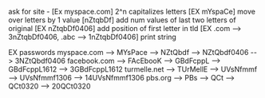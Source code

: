 ask for site - [Ex myspace.com] 
2^n capitalizes letters [EX mYspaCe] 
move over letters by 1 value [nZtqbDf] 
add num values of last two letters of original [EX nZtqbDf0406] 
add position of first letter in tld [EX .com --> 3nZtqbDf0406, .abc --> 1nZtqbDf0406] print string

EX passwords myspace.com --> MYsPace --> NZtQbdf --> NZtQbdf0406 --> 3NZtQbdf0406 
facebook.com --> FAcEbooK --> GBdFcppL --> GBdFcppL1612 --> 3GBdFcppL1612 
turmelle.net --> TUrMellE --> UVsNfmmf --> UVsNfmmf1306 --> 14UVsNfmmf1306 
pbs.org --> PBs --> QCt --> QCt0320 --> 20QCt0320